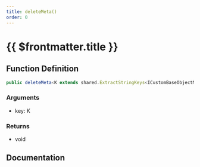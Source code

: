 ```yaml
---
title: deleteMeta()
order: 0
---
```


# {{ $frontmatter.title }}

## Function Definition

```ts
public deleteMeta<K extends shared.ExtractStringKeys<ICustomBaseObjectMeta>>(key: K): void;
```

### Arguments

* key: K

### Returns

* void

## Documentation

<!--@include: ./parts/deleteMeta.md-->
